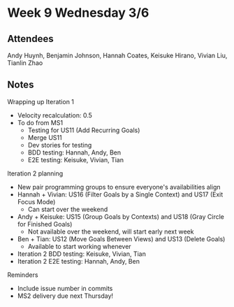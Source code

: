 # Week 9 Wednesday 3/6

## Attendees
Andy Huynh, Benjamin Johnson, Hannah Coates, Keisuke Hirano, Vivian Liu, Tianlin Zhao

## Notes

Wrapping up Iteration 1
- Velocity recalculation: 0.5
- To do from MS1
  - Testing for US11 (Add Recurring Goals)
  - Merge US11
  - Dev stories for testing
  - BDD testing: Hannah, Andy, Ben
  - E2E testing: Keisuke, Vivian, Tian

Iteration 2 planning
- New pair programming groups to ensure everyone's availabilities align
- Hannah + Vivian: US16 (Filter Goals by a Single Context) and US17 (Exit Focus Mode)
  - Can start over the weekend
- Andy + Keisuke: US15 (Group Goals by Contexts) and US18 (Gray Circle for Finished Goals)
  - Not available over the weekend, will start early next week
- Ben + Tian: US12 (Move Goals Between Views) and US13 (Delete Goals)
  - Available to start working whenever
- Iteration 2 BDD testing: Keisuke, Vivian, Tian
- Iteration 2 E2E testing: Hannah, Andy, Ben

Reminders
- Include issue number in commits
- MS2 delivery due next Thursday!
